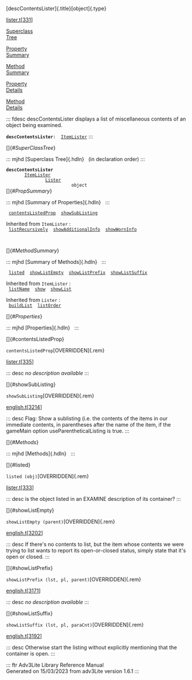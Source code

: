 [descContentsLister]{.title}[object]{.type}

[lister.t](../file/lister.t.html)\[[331](../source/lister.t.html#331)\]

[Superclass\
Tree](#_SuperClassTree_)

[Property\
Summary](#_PropSummary_)

[Method\
Summary](#_MethodSummary_)

[Property\
Details](#_Properties_)

[Method\
Details](#_Methods_)

::: fdesc
descContentsLister displays a list of miscellaneous contents of an
object being examined.

**`descContentsLister`**` :   `[`ItemLister`](../object/ItemLister.html)
:::

[]{#_SuperClassTree_}

::: mjhd
[Superclass Tree]{.hdln}   (in declaration order)
:::

**`descContentsLister`**\
`         `[`ItemLister`](../object/ItemLister.html)\
`                 `[`Lister`](../object/Lister.html)\
`                         object`\
[]{#_PropSummary_}

::: mjhd
[Summary of Properties]{.hdln}  
:::

` `[`contentsListedProp`](#contentsListedProp)`  `[`showSubListing`](#showSubListing)`  `

Inherited from `ItemLister` :\
` `[`listRecursively`](../object/ItemLister.html#listRecursively)`  `[`showAdditionalInfo`](../object/ItemLister.html#showAdditionalInfo)`  `[`showWornInfo`](../object/ItemLister.html#showWornInfo)`  `

` `

[]{#_MethodSummary_}

::: mjhd
[Summary of Methods]{.hdln}  
:::

` `[`listed`](#listed)`  `[`showListEmpty`](#showListEmpty)`  `[`showListPrefix`](#showListPrefix)`  `[`showListSuffix`](#showListSuffix)`  `

Inherited from `ItemLister` :\
` `[`listName`](../object/ItemLister.html#listName)`  `[`show`](../object/ItemLister.html#show)`  `[`showList`](../object/ItemLister.html#showList)`  `

Inherited from `Lister` :\
` `[`buildList`](../object/Lister.html#buildList)`  `[`listOrder`](../object/Lister.html#listOrder)`  `

[]{#_Properties_}

::: mjhd
[Properties]{.hdln}  
:::

[]{#contentsListedProp}

`contentsListedProp`[OVERRIDDEN]{.rem}

[lister.t](../file/lister.t.html)\[[335](../source/lister.t.html#335)\]

::: desc
*no description available*
:::

[]{#showSubListing}

`showSubListing`[OVERRIDDEN]{.rem}

[english.t](../file/english.t.html)\[[3214](../source/english.t.html#3214)\]

::: desc
Flag: Show a sublisting (i.e. the contents of the items in our immediate
contents, in parentheses after the name of the item, if the gameMain
option useParentheticalListing is true.
:::

[]{#_Methods_}

::: mjhd
[Methods]{.hdln}  
:::

[]{#listed}

`listed (obj)`[OVERRIDDEN]{.rem}

[lister.t](../file/lister.t.html)\[[333](../source/lister.t.html#333)\]

::: desc
is the object listed in an EXAMINE description of its container?
:::

[]{#showListEmpty}

`showListEmpty (parent)`[OVERRIDDEN]{.rem}

[english.t](../file/english.t.html)\[[3202](../source/english.t.html#3202)\]

::: desc
If there\'s no contents to list, but the item whose contents we were
trying to list wants to report its open-or-closed status, simply state
that it\'s open or closed.
:::

[]{#showListPrefix}

`showListPrefix (lst, pl, parent)`[OVERRIDDEN]{.rem}

[english.t](../file/english.t.html)\[[3171](../source/english.t.html#3171)\]

::: desc
*no description available*
:::

[]{#showListSuffix}

`showListSuffix (lst, pl, paraCnt)`[OVERRIDDEN]{.rem}

[english.t](../file/english.t.html)\[[3192](../source/english.t.html#3192)\]

::: desc
Otherwise start the listing without explicitly mentioning that the
container is open.
:::

::: ftr
Adv3Lite Library Reference Manual\
Generated on 15/03/2023 from adv3Lite version 1.6.1
:::
